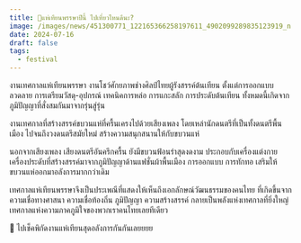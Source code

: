 ```yaml
---
title: 📍แห่เทียนพรรษาปีนี้ ไปเที่ยวไหนดีนะ?
image: /images/news/451300771_122165366258197611_4902099289835123919_n.jpg
date: 2024-07-16
draft: false
tags:
  - festival
---
```

งานเทศกาลแห่เทียนพรรษา งานโชว์ศักยภาพช่างศิลป์ไทยผู้รังสรรค์ต้นเทียน ตั้งแต่การออกแบบลวดลาย การเตรียมวัสดุ-อุปกรณ์ เทคนิคการหล่อ การแกะสลัก การประดับต้นเทียน ทั้งหมดนี้เกิดจากภูมิปัญญาที่สั่งสมกันมาจากรุ่นสู่รุ่น

งานเทศกาลที่สร้างสรรค์ขบวนแห่ที่ครื้นเครงไปด้วยเสียงเพลง โดยเหล่านักดนตรีที่เป็นทั้งดนตรีพื้นเมือง ไปจนถึงวงดนตรีสมัยใหม่ สร้างความสนุกสนานให้กับขบวนแห่

นอกจากเสียงเพลง เสียงดนตรีอันครึกครื้น ยังมีขบวนฟ้อนรำสุดงดงาม ประกอบกับเครื่องแต่งกาย เครื่องประดับที่สร้างสรรค์มาจากภูมิปัญญาด้านแฟชั่นผ้าพื้นเมือง การออกแบบ การทักทอ เสริมให้ขบวนแห่ออกมาอลังการมากกว่าเดิม

เทศกาลแห่เทียนพรรษาจึงเป็นประเพณีที่แสดงให้เห็นถึงเอกลักษณ์วัฒนธรรมของคนไทย ที่เกิดขึ้นจากความเชื่อทางศาสนา ความเชื่อท้องถิ่น ภูมิปัญญา ความสร้างสรรค์ กลายเป็นพลังแห่งเทศกาลที่ยิ่งใหญ่ เทศกาลแห่งความภาคภูมิใจของพวกเราคนไทยเลยทีเดียว

📌 ไปเช็คพิกัดงานแห่เทียนสุดอลังการกันกันเลยยยย
